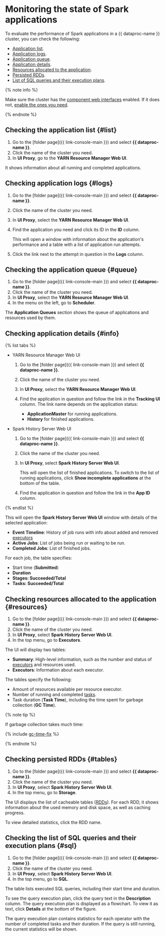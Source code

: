 # Monitoring the state of Spark applications

To evaluate the performance of Spark applications in a {{ dataproc-name }} cluster, you can check the following:

* [Application list](#list).
* [Application logs](#logs).
* [Application queue](#queue).
* [Application details](#info).
* [Resources allocated to the application](#resources).
* [Persisted RDDs](#tables).
* [List of SQL queries and their execution plans](#sql).

{% note info %}

Make sure the cluster has the [component web interfaces](../concepts/interfaces.md) enabled. If it does not, [enable the ones you need](./connect-interfaces.md#ui-proxy-enable).

{% endnote %}

## Checking the application list {#list}

1. Go to the [folder page]({{ link-console-main }}) and select **{{ dataproc-name }}**.
1. Click the name of the cluster you need.
1. In **UI Proxy**, go to the **YARN Resource Manager Web UI**.

It shows information about all running and completed applications.

## Checking application logs {#logs}

1. Go to the [folder page]({{ link-console-main }}) and select **{{ dataproc-name }}**.
1. Click the name of the cluster you need.
1. In **UI Proxy**, select the **YARN Resource Manager Web UI**.
1. Find the application you need and click its ID in the **ID** column.

   This will open a window with information about the application's performance and a table with a list of application run attempts.

1. Click the link next to the attempt in question in the **Logs** column.

## Checking the application queue {#queue}

1. Go to the [folder page]({{ link-console-main }}) and select **{{ dataproc-name }}**.
1. Click the name of the cluster you need.
1. In **UI Proxy**, select the **YARN Resource Manager Web UI**.
1. In the menu on the left, go to **Scheduler**.

The **Application Queues** section shows the queue of applications and resources used by them.

## Checking application details {#info}

{% list tabs %}

* YARN Resource Manager Web UI

   1. Go to the [folder page]({{ link-console-main }}) and select **{{ dataproc-name }}**.
   1. Click the name of the cluster you need.
   1. In **UI Proxy**, select the **YARN Resource Manager Web UI**.
   1. Find the application in question and follow the link in the **Tracking UI** column. The link name depends on the application status:

      * **ApplicationMaster** for running applications.
      * **History** for finished applications.

* Spark History Server Web UI

   1. Go to the [folder page]({{ link-console-main }}) and select **{{ dataproc-name }}**.
   1. Click the name of the cluster you need.
   1. In **UI Proxy**, select **Spark History Server Web UI**.

      This will open the list of finished applications. To switch to the list of running applications, click **Show incomplete applications** at the bottom of the table.

   1. Find the application in question and follow the link in the **App ID** column.

{% endlist %}

This will open the **Spark History Server Web UI** window with details of the selected application:

* **Event Timeline**: History of job runs with info about added and removed [executors](../concepts/spark-sql.md#tasks)
* **Active Jobs**: List of jobs being run or waiting to be run.
* **Completed Jobs**: List of finished jobs.

For each job, the table specifies:

* Start time (**Submitted**)
* **Duration**
* **Stages: Succeeded/Total**
* **Tasks: Succeeded/Total**

## Checking resources allocated to the application {#resources}

1. Go to the [folder page]({{ link-console-main }}) and select **{{ dataproc-name }}**.
1. Click the name of the cluster you need.
1. In **UI Proxy**, select **Spark History Server Web UI**.
1. In the top menu, go to **Executors**.

The UI will display two tables:

* **Summary**: High-level information, such as the number and status of [executors](../concepts/spark-sql.md#tasks) and resources used.
* **Executors**: Information about each executor.

The tables specify the following:

* Amount of resources available per resource executor.
* Number of running and completed [tasks](../concepts/spark-sql.md#tasks).
* Task duration (**Task Time**), including the time spent for garbage collection (**GC Time**).

{% note tip %}

If garbage collection takes much time:

{% include [gc-time-fix](../../_includes/data-proc/gc-time-fix.md) %}

{% endnote %}

## Checking persisted RDDs {#tables}

1. Go to the [folder page]({{ link-console-main }}) and select **{{ dataproc-name }}**.
1. Click the name of the cluster you need.
1. In **UI Proxy**, select **Spark History Server Web UI**.
1. In the top menu, go to **Storage**.

The UI displays the list of cacheable tables ([RDDs](https://spark.apache.org/docs/latest/rdd-programming-guide.html#resilient-distributed-datasets-rdds)). For each RDD, it shows information about the used memory and disk space, as well as caching progress.

To view detailed statistics, click the RDD name.

## Checking the list of SQL queries and their execution plans {#sql}

1. Go to the [folder page]({{ link-console-main }}) and select **{{ dataproc-name }}**.
1. Click the name of the cluster you need.
1. In **UI Proxy**, select **Spark History Server Web UI**.
1. In the top menu, go to **SQL**.

The table lists executed SQL queries, including their start time and duration.

To see the query execution plan, click the query text in the **Description** column. The query execution plan is displayed as a flowchart. To view it as text, click **Details** at the bottom of the figure.

The query execution plan contains statistics for each operator with the number of completed tasks and their duration. If the query is still running, the current statistics will be shown.
